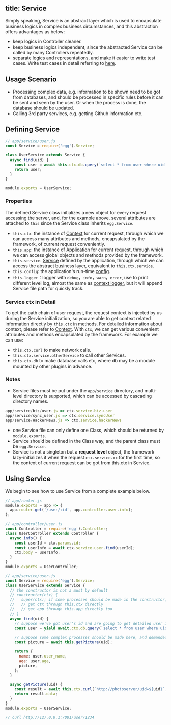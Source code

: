 title: Service
---

Simply speaking, Service is an abstract layer which is used to encapsulate business logics in complex business circumstances, and this abstraction offers advantages as below:

- keep logics in Controller cleaner.
- keep business logics independent, since the abstracted Service can be called by many Controllers repeatedly.
- separate logics and representations, and make it easier to write test cases. Write test cases in detail referring to [here](../core/unittest.md).

## Usage Scenario

- Processing complex data, e.g. information to be shown need to be got from databases, and should be processed in specific rules before it can be sent and seen by the user. Or when the process is done, the database should be updated.
- Calling 3rd party services, e.g. getting Github information etc.

## Defining Service

```js
// app/service/user.js
const Service = require('egg').Service;

class UserService extends Service {
  async find(uid) {
    const user = await this.ctx.db.query(`select * from user where uid = ${uid}`);
    return user;
  }
}

module.exports = UserService;
```

### Properties

The defined Service class initializes a new object for every request accessing the server, and, for the example above, several attributes are attached to `this` since the Service class inherits `egg.Service`.

- `this.ctx`: the instance of [Context](./extend.md#context) for current request, through which we can access many attributes and methods, encapsulated by the framework, of current request conveniently.
- `this.app`: the instance of [Application](./extend.md#application) for current request, through which we can access global objects and methods provided by the framework.
- `this.service`: [Service](./service.md) defined by the application, through which we can access the abstract business layer, equivalent to `this.ctx.service`.
- `this.config`: the application's run-time [config](./config.md).
- `this.logger`：logger with `debug`，`info`，`warn`，`error`, use to print different level log, almost the same as [context logger](../core/logger.md#context-logger), but it will append Service file path for quickly track.

### Service ctx in Detail

To get the path chain of user request, the request context is injected by us during the Service initialization, so you are able to get context related information directly by `this.ctx` in methods. For detailed information about context, please refer to [Context](./extend.md#context).
With `ctx`, we can get various convenient attributes and methods encapsulated by the framework. For example we can use:

- `this.ctx.curl` to make network calls.
- `this.ctx.service.otherService` to call other Services.
- `this.ctx.db` to make database calls etc, where db may be a module mounted by other plugins in advance.

### Notes

- Service files must be put under the `app/service` directory, and multi-level directory is supported, which can be accessed by cascading directory names.

```js
app/service/biz/user.js => ctx.service.biz.user
app/service/sync_user.js => ctx.service.syncUser
app/service/HackerNews.js => ctx.service.hackerNews
```

- one Service file can only define one Class, which should be returned by `module.exports`.
- Service should be defined in the Class way, and the parent class must be `egg.Service`.
- Service is not a singleton but a **request level** object, the framework lazy-initializes it when the request `ctx.service.xx` for the first time, so the context of current request can be got from this.ctx in Service.

## Using Service

We begin to see how to use Service from a complete example below.

```js
// app/router.js
module.exports = app => {
  app.router.get('/user/:id', app.controller.user.info);
};

// app/controller/user.js
const Controller = require('egg').Controller;
class UserController extends Controller {
  async info() {
    const userId = ctx.params.id;
    const userInfo = await ctx.service.user.find(userId);
    ctx.body = userInfo;
  }
}
module.exports = UserController;

// app/service/user.js
const Service = require('egg').Service;
class UserService extends Service {
  // the constructor is not a must by default
  // constructor(ctx) {
  //   super(ctx); if some processes should be made in the constructor, this statement is a must in order to use `this.ctx` later
  //   // get ctx through this.ctx directly
  //   // get app through this.app directly too
  // }
  async find(uid) {
    // suppose we've got user's id and are going to get detailed user information from databases
    const user = yield await.ctx.db.query(`select * from user where uid = ${uid}`);

    // suppose some complex processes should be made here, and demanded informations are returned then.
    const picture = await this.getPicture(uid);

    return {
      name: user.user_name,
      age: user.age,
      picture,
    };
  }

  async getPicture(uid) {
    const result = await this.ctx.curl(`http://photoserver/uid=${uid}`, { dataType: 'json' });
    return result.data;
  }
}
module.exports = UserService;

// curl http://127.0.0.1:7001/user/1234
```
